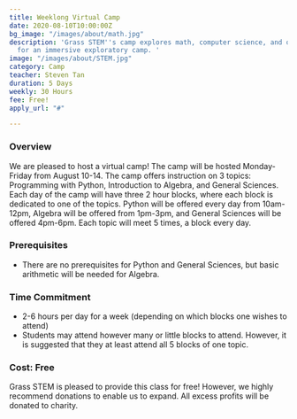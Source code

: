 ```yaml
---
title: Weeklong Virtual Camp
date: 2020-08-10T10:00:00Z
bg_image: "/images/about/math.jpg"
description: 'Grass STEM''s camp explores math, computer science, and other sciences
  for an immersive exploratory camp. '
image: "/images/about/STEM.jpg"
category: Camp
teacher: Steven Tan
duration: 5 Days
weekly: 30 Hours
fee: Free!
apply_url: "#"

---
```

### Overview

We are pleased to host a virtual camp! The camp will be hosted Monday-Friday from August 10-14. The camp offers instruction on 3 topics: Programming with Python, Introduction to Algebra, and General Sciences. Each day of the camp will have three 2 hour blocks, where each block is dedicated to one of the topics. Python will be offered every day from 10am-12pm, Algebra will be offered from 1pm-3pm, and General Sciences will be offered 4pm-6pm. Each topic will meet 5 times, a block every day.

### Prerequisites

* There are no prerequisites for Python and General Sciences, but basic arithmetic will be needed for Algebra.

### Time Commitment

* 2-6 hours per day for a week (depending on which blocks one wishes to attend)
* Students may attend however many or little blocks to attend. However, it is suggested that they at least attend all 5 blocks of one topic.

### Cost: Free

Grass STEM is pleased to provide this class for free! However, we highly recommend donations to enable us to expand. All excess profits will be donated to charity.
